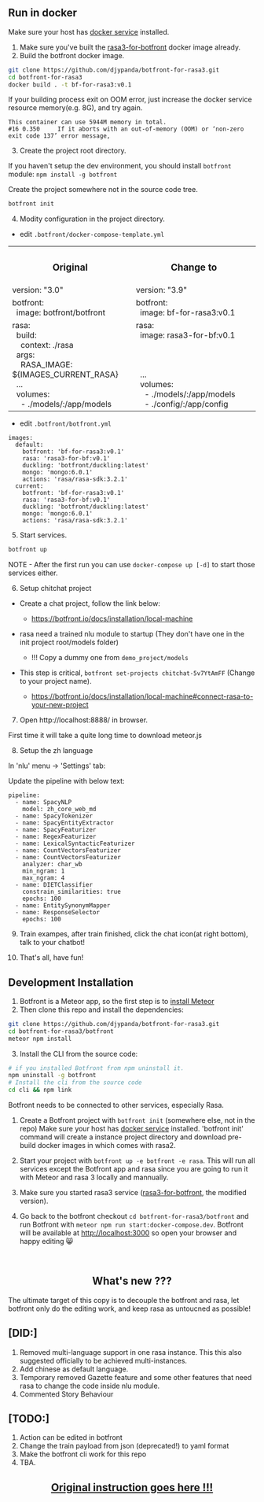 ## Run in docker
Make sure your host has [docker service](https://docs.docker.com/get-docker) installed.

1. Make sure you've built the [rasa3-for-botfront](https://github.com/djypanda/rasa3-for-botfront) docker image already.
2. Build the botfront docker image.
```bash
git clone https://github.com/djypanda/botfront-for-rasa3.git
cd botfront-for-rasa3
docker build . -t bf-for-rasa3:v0.1
```
If your building process exit on OOM error, just increase the docker service resource memory(e.g. 8G), and try again.
```
This container can use 5944M memory in total.
#16 0.350     If it aborts with an out-of-memory (OOM) or ‘non-zero exit code 137’ error message,
```

3. Create the project root directory.

If you haven't setup the dev environment, you should install `botfront` module: `npm install -g botfront`

Create the project somewhere not in the source code tree.
```bash
botfront init
```
4. Modity configuration in the project directory.
- edit `.botfront/docker-compose-template.yml`
<table text-align='left'>
  <tr>
    <th><h3>Original</h3></th>
    <th><h3>Change to</h3></th>
  </tr>
  <tr>
    <td width="50%">version: "3.0"</td>
    <td width="50%">version: "3.9"</td>
  </tr>
  <tr>
    <td width="50%">
    botfront: <br>
    &nbsp;&nbsp;image: botfront/botfront
    </td>
    <td width="50%">
    botfront: <br>
    &nbsp;&nbsp;image: bf-for-rasa3:v0.1
    </td>
  </tr>
  <tr>
    <td width="50%">
    rasa: <br>
    &nbsp;&nbsp;build:<br>
    &nbsp;&nbsp;&nbsp;&nbsp;context: ./rasa<br>
    &nbsp;&nbsp;args:<br>
    &nbsp;&nbsp;&nbsp;&nbsp;RASA_IMAGE: ${IMAGES_CURRENT_RASA}<br>
    &nbsp;&nbsp;...<br>
    &nbsp;&nbsp;volumes:<br>
    &nbsp;&nbsp;&nbsp;&nbsp;- ./models/:/app/models
    </td>
    <td width="50%">
    rasa: <br>
    &nbsp;&nbsp;image: rasa3-for-bf:v0.1<br><br><br><br>
    &nbsp;&nbsp;...<br>
    &nbsp;&nbsp;volumes:<br>
    &nbsp;&nbsp;&nbsp;&nbsp;- ./models/:/app/models<br>
    &nbsp;&nbsp;&nbsp;&nbsp;- ./config/:/app/config
    </td>
  </tr>
</table>

- edit `.botfront/botfront.yml`
```
images:
  default:
    botfront: 'bf-for-rasa3:v0.1'
    rasa: 'rasa3-for-bf:v0.1'
    duckling: 'botfront/duckling:latest'
    mongo: 'mongo:6.0.1'
    actions: 'rasa/rasa-sdk:3.2.1'
  current:
    botfront: 'bf-for-rasa3:v0.1'
    rasa: 'rasa3-for-bf:v0.1'
    duckling: 'botfront/duckling:latest'
    mongo: 'mongo:6.0.1'
    actions: 'rasa/rasa-sdk:3.2.1'
```

5. Start services.
```bash
botfront up
```
NOTE - After the first run you can use `docker-compose up [-d]` to start those services either.

6. Setup chitchat project
- Create a chat project, follow the link below:
  - https://botfront.io/docs/installation/local-machine

- rasa need a trained nlu module to startup (They don't have one in the init project root/models folder)

  - !!! Copy a dummy one from `demo_project/models`

- This step is critical, `botfront set-projects chitchat-5v7YtAmFF` (Change to your project name).
  - https://botfront.io/docs/installation/local-machine#connect-rasa-to-your-new-project

7. Open http://localhost:8888/ in browser.

First time it will take a quite long time to download meteor.js

8. Setup the zh language

In 'nlu' menu -> 'Settings' tab:

Update the pipeline with below text:
```
pipeline:
  - name: SpacyNLP
    model: zh_core_web_md
  - name: SpacyTokenizer
  - name: SpacyEntityExtractor
  - name: SpacyFeaturizer
  - name: RegexFeaturizer
  - name: LexicalSyntacticFeaturizer
  - name: CountVectorsFeaturizer
  - name: CountVectorsFeaturizer
    analyzer: char_wb
    min_ngram: 1
    max_ngram: 4
  - name: DIETClassifier
    constrain_similarities: true
    epochs: 100
  - name: EntitySynonymMapper
  - name: ResponseSelector
    epochs: 100
```
9. Train exampes, after train finished, click the chat icon(at right bottom), talk to your chatbot!

10. That's all, have fun!

## Development Installation

1. Botfront is a Meteor app, so the first step is to [install Meteor](https://www.meteor.com/install)
2. Then clone this repo and install the dependencies:
```bash
git clone https://github.com/djypanda/botfront-for-rasa3.git
cd botfront-for-rasa3/botfront
meteor npm install
```
3. Install the CLI from the source code:
```bash
# if you installed Botfront from npm uninstall it.
npm uninstall -g botfront
# Install the cli from the source code
cd cli && npm link
```
Botfront needs to be connected to other services, especially Rasa. 

1. Create a Botfront project with `botfront init` (somewhere else, not in the repo)
Make sure your host has [docker service](https://docs.docker.com/get-docker) installed.
'botfront init' command will create a instance project directory and download pre-build docker images in which comes with rasa2.

2. Start your project with `botfront up -e botfront -e rasa`. This will run all services except the Botfront app and rasa since you are going to run it with Meteor and rasa 3 locally and mannually.

3. Make sure you started rasa3 service ([rasa3-for-botfront](https://github.com/djypanda/rasa3-for-botfront), the modified version).

4. Go back to the botfront checkout `cd botfront-for-rasa3/botfront` and run Botfront with `meteor npm run start:docker-compose.dev`. Botfront will be available at [http://localhost:3000](http://localhost:3000) so open your browser and happy editing :smile_cat:

<br/>
<h2 align="center">What's new ???</h2>

The ultimate target of this copy is to decouple the botfront and rasa, let botfront only do the editing work, and keep rasa as untoucned as possible!

## [DID:]

1. Removed multi-language support in one rasa instance. This this also suggested officially to be achieved multi-instances.
2. Add chinese as default language.
3. Temporary removed Gazette feature and some other features that need rasa to change the code inside nlu module.
4. Commented Story Behaviour

## [TODO:]

1. Action can be edited in botfront
2. Change the train payload from json (deprecated!) to yaml format
3. Make the botfront cli work for this repo
4. TBA.


<h2 align="center">
    <a href='https://github.com/botfront/botfront'> Original instruction goes here !!! </a>
</h2>

